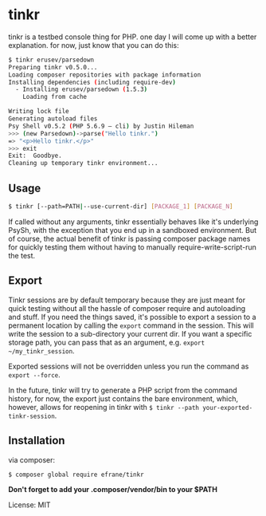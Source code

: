 # tinkr

tinkr is a testbed console thing for PHP. one day I will come up with a better
explanation. for now, just know that you can do this:

```bash
$ tinkr erusev/parsedown
Preparing tinkr v0.5.0...
Loading composer repositories with package information
Installing dependencies (including require-dev)
  - Installing erusev/parsedown (1.5.3)
    Loading from cache

Writing lock file
Generating autoload files
Psy Shell v0.5.2 (PHP 5.6.9 — cli) by Justin Hileman
>>> (new Parsedown)->parse("Hello tinkr.")
=> "<p>Hello tinkr.</p>"
>>> exit
Exit:  Goodbye.
Cleaning up temporary tinkr environment...
```

## Usage

```bash
$ tinkr [--path=PATH|--use-current-dir] [PACKAGE_1] [PACKAGE_N]
```

If called without any arguments, tinkr essentially behaves like it's underlying
PsySh, with the exception that you end up in a sandboxed environment. But of course,
the actual benefit of tinkr is passing composer package names for quickly
testing them without having to manually require-write-script-run the test.

## Export

Tinkr sessions are by default temporary because they are just meant for quick
testing without all the hassle of composer require and autoloading and stuff.
If you need the things saved, it's possible to export a session to a permanent
location by calling the `export` command in the session. This will write the
session to a sub-directory your current dir. If you want a specific storage
path, you can pass that as an argument, e.g. `export ~/my_tinkr_session`.

Exported sessions will not be overridden unless you run the command as `export --force`.

In the future, tinkr will try to generate a PHP script from the command history,
for now, the export just contains the bare environment, which, however, allows for
reopening in tinkr with `$ tinkr --path your-exported-tinkr-session`.

## Installation

via composer:

```bash
$ composer global require efrane/tinkr
```

**Don't forget to add your .composer/vendor/bin to your $PATH**

License: MIT

